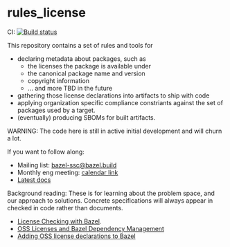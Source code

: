 # rules_license

CI: [![Build status](https://badge.buildkite.com/e12f23186aa579f1e20fcb612a22cd799239c3134bc38e1aff.svg)](https://buildkite.com/bazel/rules-license)

This repository contains a set of rules and tools for
- declaring metadata about packages, such as
  - the licenses the package is available under
  - the canonical package name and version
  - copyright information
  - ... and more TBD in the future
- gathering those license declarations into artifacts to ship with code
- applying organization specific compliance constriants against the
  set of packages used by a target.
- (eventually) producing SBOMs for built artifacts.

WARNING: The code here is still in active initial development and will churn a lot.

If you want to follow along:
- Mailing list: [bazel-ssc@bazel.build](https://groups.google.com/a/bazel.build/g/bazel-ssc)  
- Monthly eng meeting: [calendar link](MjAyMjA4MjJUMTYwMDAwWiBjXzUzcHBwZzFudWthZXRmb3E5NzhxaXViNmxzQGc&tmsrc=c_53pppg1nukaetfoq978qiub6ls%40group.calendar.google.com&scp=ALL)
- [Latest docs](https://bazelbuild.github.io/rules_license/)

Background reading:
These is for learning about the problem space, and our approach to solutions. Concrete specifications will always appear in checked in code rather than documents.
- [License Checking with Bazel](https://docs.google.com/document/d/1uwBuhAoBNrw8tmFs-NxlssI6VRolidGYdYqagLqHWt8/edit#).
- [OSS Licenses and Bazel Dependency Management](https://docs.google.com/document/d/1oY53dQ0pOPEbEvIvQ3TvHcFKClkimlF9AtN89EPiVJU/edit#)
- [Adding OSS license declarations to Bazel](https://docs.google.com/document/d/1XszGbpMYNHk_FGRxKJ9IXW10KxMPdQpF5wWbZFpA4C8/edit#heading=h.5mcn15i0e1ch)
